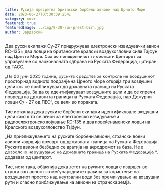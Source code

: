 ```yaml
---
title: Русија пресретна британски борбени авиони над Црното Море
date: 2023-06-27T07:30:39.254Z
category: свет
featured: true
featuredImage: ../img/9-30-rus-prest-birt.jpg
author: Вардарски
---
```

Два руски екипажи Су-27 придружуваа електронски извидувачки авион RC-135 и два ловци на британските кралски воздухопловни сили Тајфун над Црното Море. Ова во понеделникот го соопшти Центарот за управување со националната одбрана на Руската Федерација, цитиран од ТАСС.

„На 26 јуни 2023 година, руските средства за контрола на воздушниот простор над водното подрачје на Црното Море открија три воздушни цели кои се приближуваат до државната граница на Руската Федерација. За да се идентификуваат воздушните цели и да се спречи повреда на државната граница на Руската Федерација, пар Дежурни ловци Су - 27 од ПВО“, се вели во пораката.

Тие истакнаа дека руските борбени екипажи идентификувале воздушни цели како што се авион за електронско извидување и радиоелектронско војување RC-135 и два повеќенаменски ловци на Кралското воздухопловство Тајфун.

„На приближувањето на руските борбени авиони, странски воени авиони извршија пресврт од државната граница на Руската Федерација. Руските авиони безбедно се вратија на аеродромот за база. Не е дозволено нарушување на државната граница на Руската Федерација “, додаваат од центарот.

Тие, исто така, објаснија дека летот на руските ловци е извршен во строга согласност со меѓународните правила за користење на воздушниот простор над неутрални води без преминување на воздушни рути и опасно приближување на авиони на странска земја.